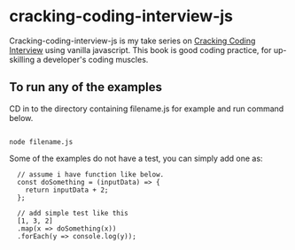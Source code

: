 # cracking-coding-interview-js

Cracking-coding-interview-js is my take series on [Cracking Coding Interview](https://www.amazon.com/Cracking-Coding-Interview-Programming-Questions/dp/0984782850) using vanilla javascript. This book is good coding practice, for up-skilling a developer's coding muscles.


## To run any of the examples

CD in to the directory containing filename.js for example and run command below. 

```

node filename.js

```

Some of the examples do not have a test, you can simply add one as:
```
  // assume i have function like below.
  const doSomething = (inputData) => {
    return inputData + 2;
  };
  
  // add simple test like this 
  [1, 3, 2]
  .map(x => doSomething(x))
  .forEach(y => console.log(y));
  
```
